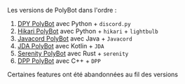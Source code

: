 Les versions de PolyBot dans l'ordre : 
1. [DPY PolyBot](./DPY%20PolyBot/) avec Python + `discord.py`
2. [Hikari PolyBot](./Hikari%20PolyBot/) avec Python + `hikari` + `lightbulb`
3. [Javacord PolyBot](./Javacord%20PolyBot/) avec Java + `Javacord`
4. [JDA PolyBot](./JDA%20PolyBot/) avec Kotlin + `JDA`
5. [Serenity PolyBot](./Serenity%20PolyBot/) avec Rust + `serenity`
6. [DPP PolyBot](./DPP%20PolyBot) avec C++ + `DPP`

Certaines features ont été abandonnées au fil des versions
